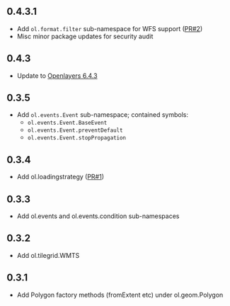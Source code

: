 ## 0.4.3.1
* Add `ol.format.filter` sub-namespace for WFS support ([PR#2](https://github.com/mapbender/openlayers6-es5/pull/2))
* Misc minor package updates for security audit

## 0.4.3
* Update to [Openlayers 6.4.3](https://github.com/openlayers/openlayers/releases/tag/v6.4.3)

## 0.3.5
* Add `ol.events.Event` sub-namespace; contained symbols:
  * `ol.events.Event.BaseEvent`
  * `ol.events.Event.preventDefault`
  * `ol.events.Event.stopPropagation`

## 0.3.4
* Add ol.loadingstrategy ([PR#1](https://github.com/mapbender/openlayers6-es5/pull/1))

## 0.3.3
* Add ol.events and ol.events.condition sub-namespaces

## 0.3.2
* Add ol.tilegrid.WMTS

## 0.3.1
* Add Polygon factory methods (fromExtent etc) under ol.geom.Polygon
